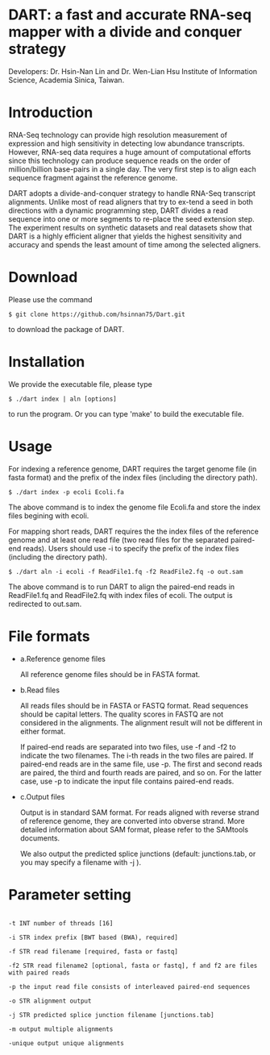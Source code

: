 DART: a fast and accurate RNA-seq mapper with a divide and conquer strategy
===================

Developers: Dr. Hsin-Nan Lin and Dr. Wen-Lian Hsu Institute of Information Science, Academia Sinica, Taiwan.

# Introduction
RNA-Seq technology can provide high resolution measurement of expression and high sensitivity in detecting low abundance transcripts. However, RNA-seq data requires a huge amount of computational efforts since this technology can produce sequence reads on the order of million/billion base-pairs in a single day. The very first step is to align each sequence fragment against the reference genome.

DART adopts a divide-and-conquer strategy to handle RNA-Seq transcript alignments. Unlike most of read aligners that try to ex-tend a seed in both directions with a dynamic programming step, DART divides a read sequence into one or more segments to re-place the seed extension step. The experiment results on synthetic datasets and real datasets show that DART is a highly efficient aligner that yields the highest sensitivity and accuracy and spends the least amount of time among the selected aligners.

# Download

Please use the command 
  ```
  $ git clone https://github.com/hsinnan75/Dart.git
  ```
to download the package of DART.

# Installation

We provide the executable file, please type 

  ```
  $ ./dart index | aln [options]
  ```
to run the program. Or you can type 'make' to build the executable file.

# Usage

For indexing a reference genome, DART requires the target genome file (in fasta format) and the prefix of the index files (including the directory path).

  ```
  $ ./dart index -p ecoli Ecoli.fa
  ```

The above command is to index the genome file Ecoli.fa and store the index files begining with ecoli.

For mapping short reads, DART requires the the index files of the reference genome and at least one read file (two read files for the separated paired-end reads). Users should use -i to specify the prefix of the index files (including the directory path).

  ```
  $ ./dart aln -i ecoli -f ReadFile1.fq -f2 ReadFile2.fq -o out.sam
  ```

The above command is to run DART to align the paired-end reads in ReadFile1.fq and ReadFile2.fq with index files of ecoli. The output is redirected to out.sam.

# File formats

- a.Reference genome files

    All reference genome files should be in FASTA format.

- b.Read files

    All reads files should be in FASTA or FASTQ format. Read sequences should be capital letters. The quality scores in FASTQ are not considered in the alignments. The alignment result will not be different in either format.

    If paired-end reads are separated into two files, use -f and -f2 to indicate the two filenames. The i-th reads in the two files are paired. If paired-end reads are in the same file, use -p. The first and second reads are paired, the third and fourth reads are paired, and so on. For the latter case, use -p to indicate the input file contains paired-end reads.

- c.Output files

    Output is in standard SAM format. For reads aligned with reverse strand of reference genome, they are converted into obverse strand. More detailed information about SAM format, please refer to the SAMtools documents.
    
    We also output the predicted splice junctions (default: junctions.tab, or you may specify a filename with -j ).

# Parameter setting

 ```

-t INT number of threads [16]

-i STR index prefix [BWT based (BWA), required]

-f STR read filename [required, fasta or fastq]

-f2 STR read filename2 [optional, fasta or fastq], f and f2 are files with paired reads

-p the input read file consists of interleaved paired-end sequences

-o STR alignment output

-j STR predicted splice junction filename [junctions.tab]

-m output multiple alignments

-unique output unique alignments

  ```
